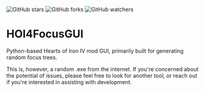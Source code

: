 ![GitHub stars](https://img.shields.io/github/stars/TheCascadian/HOI4FocusGUI?style=flat-square)
![GitHub forks](https://img.shields.io/github/forks/TheCascadian/HOI4FocusGUI?style=flat-square)
![GitHub watchers](https://img.shields.io/github/watchers/TheCascadian/HOI4FocusGUI?style=flat-square)

# HOI4FocusGUI
Python-based Hearts of Iron IV mod GUI, primarily built for generating random focus trees.

This is, however, a random .exe from the internet. If you're concerned about the potential of issues, please feel free to look for another tool, or reach out if you're interested in assisting with development.

